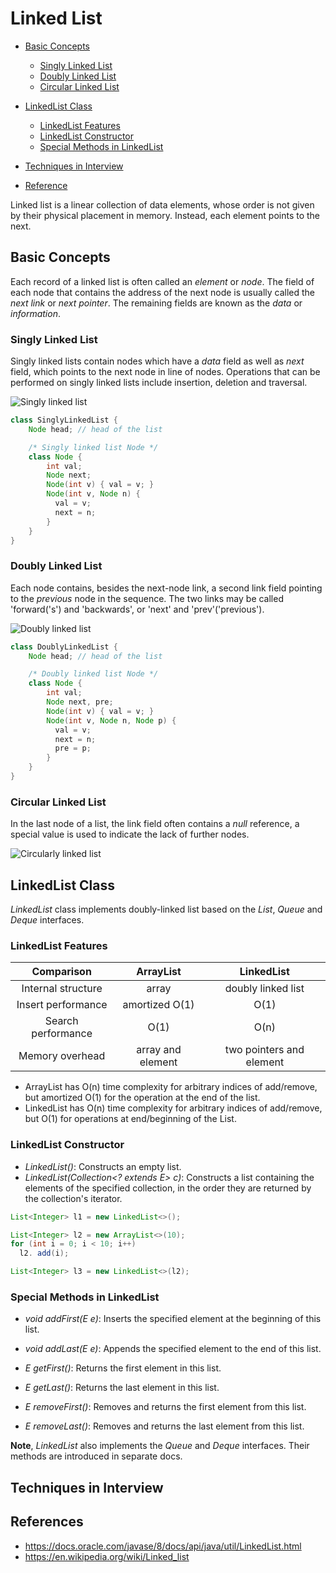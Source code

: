 # Linked List

<!-- MarkdownTOC -->

- [Basic Concepts](#basic-concepts)
  - [Singly Linked List](#singly-linked-list)
  - [Doubly Linked List](#doubly-linked-list)
  - [Circular Linked List](#circular-linked-list)
- [LinkedList Class](#linkedlist-class)
  - [LinkedList Features](#linkedlist-features)
  - [LinkedList Constructor](#linkedlist-contructor)
  - [Special Methods in LinkedList](#special-methods-in-linkedList)
- [Techniques in Interview](#techniques-in-nterview)
- [Reference](#reference)

  <!-- /MarkdownTOC -->

Linked list is a linear collection of data elements, whose order is not given by their physical placement in memory. Instead, each element points to the next.

## Basic Concepts

Each record of a linked list is often called an _element_ or _node_. The field of each node that contains the address of the next node is usually called the _next link_ or _next pointer_. The remaining fields are known as the _data_ or _information_.

### Singly Linked List

Singly linked lists contain nodes which have a _data_ field as well as _next_ field, which points to the next node in line of nodes. Operations that can be performed on singly linked lists include insertion, deletion and traversal.

![Singly linked list](../../images/Singly-linked-list.png)

```java
class SinglyLinkedList {
    Node head; // head of the list

    /* Singly linked list Node */
    class Node {
        int val;
        Node next;
        Node(int v) { val = v; }
        Node(int v, Node n) {
          val = v;
          next = n;
        }
    }
}
```

### Doubly Linked List

Each node contains, besides the next-node link, a second link field pointing to the _previous_ node in the sequence. The two links may be called 'forward('s') and 'backwards', or 'next' and 'prev'('previous').

![Doubly linked list](../../images/Doubly-linked-list.png)

```java
class DoublyLinkedList {
    Node head; // head of the list

    /* Doubly linked list Node */
    class Node {
        int val;
        Node next, pre;
        Node(int v) { val = v; }
        Node(int v, Node n, Node p) {
          val = v;
          next = n;
          pre = p;
        }
    }
}
```

### Circular Linked List

In the last node of a list, the link field often contains a _null_ reference, a special value is used to indicate the lack of further nodes.

![Circularly linked list](../../images/Circularly-linked-list.png)

## LinkedList Class

_LinkedList_ class implements doubly-linked list based on the _List_, _Queue_ and _Deque_ interfaces.

### LinkedList Features

| Comparison | ArrayList | LinkedList |
|:----------:|:---------:|:----------:|
| Internal structure | array | doubly linked list |
| Insert performance | amortized O(1) | O(1) |
| Search performance | O(1) | O(n) |
| Memory overhead | array and element	 | two pointers and element |

- ArrayList has O(n) time complexity for arbitrary indices of add/remove, but amortized O(1) for the operation at the end of the list.
- LinkedList has O(n) time complexity for arbitrary indices of add/remove, but O(1) for operations at end/beginning of the List.

### LinkedList Constructor

- _LinkedList()_: Constructs an empty list.
- _LinkedList(Collection<? extends E> c)_: Constructs a list containing the elements of the specified collection, in the order they are returned by the collection's iterator.

```java
List<Integer> l1 = new LinkedList<>();

List<Integer> l2 = new ArrayList<>(10);
for (int i = 0; i < 10; i++)
  l2. add(i);

List<Integer> l3 = new LinkedList<>(l2);
```

### Special Methods in LinkedList

- _void	addFirst(E e)_: Inserts the specified element at the beginning of this list.

- _void	addLast(E e)_: Appends the specified element to the end of this list.

- _E getFirst()_: Returns the first element in this list.

- _E getLast()_: Returns the last element in this list.

- _E removeFirst()_: Removes and returns the first element from this list.

- _E removeLast()_: Removes and returns the last element from this list.

**Note**, _LinkedList_ also implements the _Queue_ and _Deque_ interfaces. Their methods are introduced in separate docs.

## Techniques in Interview



## References
- <https://docs.oracle.com/javase/8/docs/api/java/util/LinkedList.html>
- <https://en.wikipedia.org/wiki/Linked_list>
